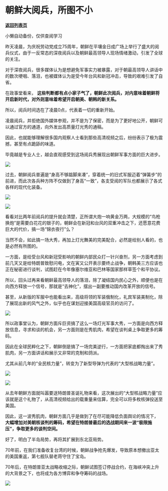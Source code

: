 # 朝鲜大阅兵，所图不小

[**返回列表页**](/gzh/政事堂2019)

小懒自动备份，仅供查阅学习

昨天凌晨，为庆祝劳动党成立75周年，朝鲜在平壤金日成广场上举行了盛大的阅兵仪式，由于一反常态的深夜阅兵以及朝鲜最高领导人现场情绪激动，引发了全球的关注。

  

对于深夜阅兵，很多媒体认为是想避免军事实力被暴露，对于朝最高领导人讲话中的数次哽咽、落泪，也被媒体认为是受今年台风和新冠冲击，导致的艰难引发了自省。

  

在政事堂看来， **这些判断都有点小家子气了，朝鲜此次阅兵，对内意味着朝鲜将开启新时代，对外则意味着希望开启朝美、朝韩的新关系。**  

  

所以，阅兵时间选在了凌晨0点，代表着一切的重新开始。  

  

凌晨阅兵，并拒绝国外媒体参观，并不是为了保密，而是为了更好地公开，朝鲜可以通过官方的通道，向外发出高质量灯光秀的通稿。

  

因此，也就能够理解很多国内观察人士看到那些高清视频之后，纷纷表示了极为震撼，甚至有点跪舔的味道。

  

毕竟越是专业人士，越会直观感受到这场阅兵秀展现出朝鲜军事方面的巨大进步。

  

![](https://mmbiz.qpic.cn/mmbiz_jpg/wZ8jfcVwf7J5K1OXviamYsYbsewm5MG1ACwDykWCBEibwL6MZszXMIDowLADkqIs19SJGuEV4jPmwicNSBNFJbeHQ/640?wx_fmt=jpeg)

  

过去，朝鲜阅兵普遍是“身高不够踮脚来凑”，穿着统一的旧式军服迈着“弹簧步”的前进，而此次各兵种方阵不仅做到了身高“一致”，各支受阅的军队也都展示了各式各样的现代化装备。

  

![](https://mmbiz.qpic.cn/mmbiz_jpg/wZ8jfcVwf7J5K1OXviamYsYbsewm5MG1AHAHSX9ETjDQVZwVvP4rbepud9hic5zZxuVIjo8VZvKZJLicGlabGC5VA/640?wx_fmt=jpeg)

![](https://mmbiz.qpic.cn/mmbiz_png/wZ8jfcVwf7J5K1OXviamYsYbsewm5MG1Aty50gD7bLC7FiaqsLJsf0icIsPKhR48iaLKjgk3X3mmtEd7vEhtvc8Fjw/640?wx_fmt=png)

  

看看对比两年前阅兵的提升就会清楚，正所谓大炮一响黄金万两，大规模的“鸟枪换炮”是需要白花花的银子的，朝鲜会在新冠和台风的双重冲击之下，还愿意花费巨大的代价，搞一场“锦衣夜行”么？

  

当然不会，如此搞一场大秀，再加上灯光舞美的完美配合，必然是给别人看的，也是必然有所图的。

  

一方面，是给受台风和新冠受影响的朝鲜内部民众打一针兴奋剂，另一方面考虑到前几天又是给特朗普致慰问电，文在寅又公开表示要终止战争，朝韩美三方应该也正在秘密进行谈判，试图赶在今年像塞尔维亚和巴林等国家那样草签个和平协议。  

  

所以，回头过再来看朝鲜最高领导人的落泪，除了凝结国内民心之外，顺便也是在向西方释放一个信号，那就是“去神化”，摆出一副要推动国内改革开放的信号。

  

甚至，从新版的军服中也能看出来，高级将领的军装俄制化，礼宾军装美制化，除了展现出新的风气之外，似乎也在谋划迎接美国高级官员的访问了。  

  

![](https://mmbiz.qpic.cn/mmbiz_png/rxhS23yu8cO6CNkqnNEXqMBLAGvujlT8xGly17F2lUmrenUuI8BTfgyWwEic24vKEaYVqoAkmqRnTpZ9Oorv22A/640?wx_fmt=png)

  

所以政事堂认为，朝鲜方面斥巨资搞了这么一场灯光军事大秀，一方面是向西方释放信息，寻求和谈的机会，另一方面则是在秀肌肉，希望在谈判桌上争取更多的筹码。

  

因此在全球民粹化之下，朝鲜倒是搞了一场完美逆行，一方面把家底都掏出来了秀肌肉，另一方面讲话和展示又非常的克制和鸽派。

  

尤其从前几年的“全民核力量”，转变为了新型导弹为代表的“大型核战略力量”。

  

![](https://mmbiz.qpic.cn/mmbiz_jpg/rxhS23yu8cO6CNkqnNEXqMBLAGvujlT8hQ8PqHqsJjJKntBYKk7gJOMT0oQn0NojmuyMa784u4QZrj1t15GPdg/640?wx_fmt=jpeg)

![](https://mmbiz.qpic.cn/mmbiz_jpg/wZ8jfcVwf7J5K1OXviamYsYbsewm5MG1AFtvtyvWvS4Tiaic9Ggf4S1eJLoPJSx40MMypzXzZda29y7TbicUu6Kk6g/640?wx_fmt=jpeg)

  

从去年朝鲜方面就叫嚣要送特朗普圣诞礼物来看，这次展出的“大型核战略力量”应该就是这个礼物了，从高清视频给出的载重量来估算，完全可以将多枚核弹投送至美国。

  

因此，这一波秀肌肉，朝鲜方面几乎是做到了在尽可能降低负面舆论的情况下，
**大幅增加对美朝核谈判的筹码，希望在特朗普最后的选战期间来一波“极限施压”，争取更多的谈判空间。**

  

好了，明白了半岛局势，再将其扩展到东北亚局势。  

  

70年前，在我们准备收复台湾的时候，朝鲜战争抢先爆发，导致原本想撤出亚太的美国重返，第七舰队替老蒋守住了宝岛。  

  

70年后，在特朗普亚太战略收缩之际，朝鲜试图签订停战合约，在海峡冲突上升的大背景之下，也将成为各方博弈和争夺筹码的战场。

  

![](https://mmbiz.qpic.cn/mmbiz_jpg/rxhS23yu8cPp0iaKAfe0ZsWfgGcY72o9Nror8TicrtnlDsqzY7y4Kum4fM3X0FMEGlbvm9HvZUiaETSnLt4DHNLbQ/640?wx_fmt=jpeg)

